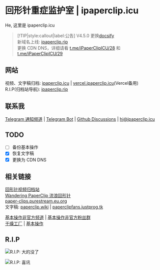 # 回形针重症监护室 | ipaperclip.icu

He, 这里是 ipaperclip.icu

> [!TIP|style:callout|label:公告]
V4.5.0 更换[docsify](https://docsify.js.org/)  
新域名上线: [ipaperclip.rip](https://ipaperclip.rip/)  
更换 CDN DNS，详细请看 [t.me/iPaperClipICU/28](https://t.me/iPaperClipICU/28) 和 [t.me/iPaperClipICU/29](https://t.me/iPaperClipICU/29)

## 网站<!-- {docsify-ignore} -->

视频、文字稿归档: [ipaperclip.icu](https://ipaperclip.icu/) | [vercel.ipaperclip.icu](https://vercel.ipaperclip.icu/)(Vercel备用)  
R.I.P(归档站导航): [ipaperclip.rip](https://ipaperclip.rip/)

## 联系我<!-- {docsify-ignore} -->

[Telegram 通知频道](https://t.me/iPaperClipICU) | [Telegram Bot](https://t.me/ipaperclipIcu_Bot) | [Github Discussions](https://github.com/iPaperClipICU/ipaperclip.icu/discussions) | <a href="mailto:hi@ipaperclip.icu">hi@ipaperclip.icu</a>

## TODO<!-- {docsify-ignore} -->

- [ ] 备份基本操作
- [X] 恢复文字稿
- [X] 更换为 CDN DNS

## 相关链接<!-- {docsify-ignore} -->

[回形针视频归档站](https://www.paperclip.tk/)  
[Wandering PaperClip 流浪回形针](https://wandering-paperclip.glitch.me/)  
[paper-clips.purestream.eu.org](https://paper-clips.purestream.eu.org/)  
文字稿: [paperclip.wiki](https://paperclip.wiki/) | [paperclipfans.justprog.tk](https://paperclipfans.justprog.tk/)

[基本操作非官方频道](https://t.me/paperclipfans) | [基本操作非官方粉丝群](https://t.me/paperclipfans)  
[干燥工厂](https://shop362189133.taobao.com/) | [基本操作](https://jibencaozuo.com/)

## R.I.P<!-- {docsify-ignore} -->

![R.I.P: 大的没了](https://file.hsyhx.top/iPaperClipICU/web/assets/image/RIP/rip1.png)

![R.I.P: 喜讯](https://file.hsyhx.top/iPaperClipICU/web/assets/image/RIP/rip2.jpg)
